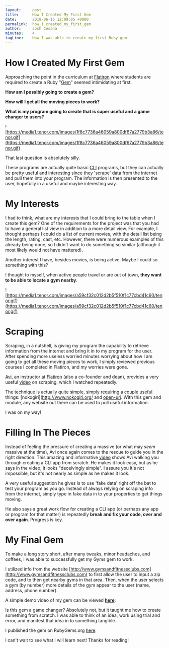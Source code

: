 ```yaml
---
layout:     post
title:      How I Created My First Gem
date:       2018-06-16 12:09:05 +0000
permalink:  how_i_created_my_first_gem
author:     Josh Cesana
minutes:    4
tagLine:    How I was able to create my first Ruby gem.
---
```


# How I Created My First Gem

Approaching the point in the curriculum at [Flatiron](https://flatironschool.com/) where students are required to create a Ruby "[Gem](https://en.wikipedia.org/wiki/RubyGems)" seemed intimidating at first.

**How am I possibly going to create a gem?**

**How will I get all the moving pieces to work?**

**What is my program going to create that is super useful and a game changer to users?**

![https://media1.tenor.com/images/1f8c7736a46059a800df67a2779b3a86/tenor.gif](https://media1.tenor.com/images/1f8c7736a46059a800df67a2779b3a86/tenor.gif)

That last question is absolutely silly.

These programs are actually quite basic [CLI](https://en.wikipedia.org/wiki/Command-line_interface) programs, but they can actually be pretty useful and interesting since they '[scrape](https://en.wikipedia.org/wiki/Data_scraping)'  data from the internet and pull them into your program. The information is then presented to the user, hopefully in a useful and maybe interesting way.


# My Interests
I had to think, what are my interests that I could bring to the table when I create this gem? One of the requirements for the project was that you had to have a general list view in addition to a more detail view. For example, I thought perhaps I could do a list of current movies, with the detail list being the length, rating, cast, etc. However, there were numerous examples of this already being done, so I didn't want to do something so similar (although it most likely would not have mattered).

Another interest I have, besides movies, is being active. Maybe I could so something with this?

I thought to myself, when active people travel or are out of town, **they want to be able to locate a gym nearby**.

![https://media1.tenor.com/images/a59cf32c012d2b5f510f1c77cbd41c60/tenor.gif](https://media1.tenor.com/images/a59cf32c012d2b5f510f1c77cbd41c60/tenor.gif)


# Scraping
Scraping, in a nutshell, is giving my program the capability to retrieve information from the internet and bring it in to my program for the user. After spending more useless worried minutes worrying about how I am going to get all these moving pieces to work, I simply reviewed previous courses I completed in Flatiron, and my worries were gone.

[Avi](https://www.pbs.org/newshour/nation/the-kid-who-was-coding-before-it-was-cool), an instructor at [Flatiron](https://flatironschool.com/) (also a co-founder and dean), provides a very useful [video](https://www.youtube.com/watch?v=oXwdOdBUyCI) on scraping, which I watched repeatedly.

The technique is actually quite simple, simply requiring a couple useful things: [nokogiri](http://www.nokogiri.org/ and [open-uri](https://ruby-doc.org/stdlib-2.3.1/libdoc/open-uri/rdoc/OpenURI.html). With this gem and module, any website out there can be used to pull useful information.

I was on my way!


# Filling In The Pieces
Instead of feeling the pressure of creating a massive (or what may *seem* massive at the time), Avi once again comes to the rescue to guide you in the right direction. This amazing and informative [video](https://www.youtube.com/watch?v=_lDExWIhYKI) shows Avi walking you through creating a CLI app from scratch. He makes it look easy, but as he says in the video, it looks "deceivingly simple".  I assure you it's not impossible, but it's not nearly as simple as he makes it look.

A very useful suggestion he gives is to use 'fake data' right off the bat to test your program as you go. Instead of always relying on scraping info from the internet, simply type in fake data in to your properties to get things moving.

He also says a great work flow for creating a CLI app (or perhaps any app or program for that matter) is repeatedly **break and fix your code, over and over again**. Progress is key.

# My Final Gem

To make a long story short, after many tweaks, minor headaches, and coffees, I was able to successfully get my Gyms gem to work.

I utilized info from the website [http://www.gymsandfitnessclubs.com](http://www.gymsandfitnessclubs.com) to first allow the user to input a zip code, and to then get nearby gyms in that area. Then, when the user selects a gym (by number) more details of the gym appear to the user (name, address, phone number).

A simple demo video of my gem can be viewed **[here](https://drive.google.com/open?id=1t7Y3hJSSsmfO1G6uh6SXOPPEd3-5Li6s)**:

Is this gem a game changer? Absolutely not, but it taught me how to create something from scratch. I was able to think of an idea, work using trial and error, and manifest that idea in to something tangible.

I published the gem on RubyGems.org [here](https://rubygems.org/gems/gyms).

I can't wait to see what I will learn next! Thanks for reading!
